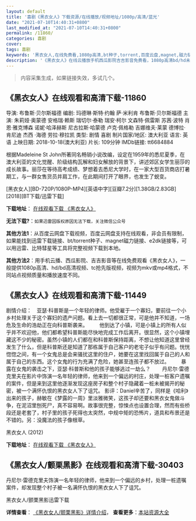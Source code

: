 ```yaml
---
layout: default
title: '喜剧《黑衣女人》下载资源/在线播放/视频地址/1080p/高清/蓝光'
date: "2021-07-10T14:40:31+0800"
last_modified_at: "2021-07-10T14:40:31+0800"
permalink: /11860/
categories: 喜剧
cover:
tags: 喜剧
keywords: '黑衣女人,在线免费看,1080p高清,bt种子,torrent,百度云盘,magnet,磁力链,迅雷下载资源'
description: '《黑衣女人》在线云播放手机西瓜影院吉吉影音免费看，1080p高清bd/hd未删减完整版和tc抢先枪版，mkv/mp4格式，附带bt/torrent种子、magnet/磁力链、百度云盘、网盘资源迅雷下载链接'
---
```


>内容采集生成，如果链接失效，多试几个。


## 《黑衣女人》在线观看和高清下载-11860

导演: 布鲁斯·贝尔斯福德 编剧: 玛德琳·斯特·约翰 萨·米利肯 布鲁斯·贝尔斯福德 主演: 朱莉娅·奥蒙德 安格瑞·赖斯 瑞切尔·泰勒 瑞安·柯尔 文森特·佩雷斯 苏茜·波特 肖恩·雅克博森 诺妮·哈泽赫斯 尼古拉斯·哈蒙德 卢克·佩格勒 吉娜维夫·莱蒙 德博拉·肯尼迪 杰西 ·海德 劳拉·穆拉凯 类型: 剧情 喜剧 制片国家/地区: 澳大利亚 语言: 英语 上映日期: 2018-10-18(澳大利亚) 片长: 109分钟 IMDb链接: tt6684884

根据Madeleine St John所著同名畅销小说改编，设定在1959年的悉尼夏季，在澳大利亚的文化觉醒、阶级结构瓦解和妇女解放的背景下，讲述郊区女学生丽莎的成长故事。丽莎在等待高考成绩、梦想着去悉尼大学时，在一家大型百货商店打暑期工，与一群女售货员并肩工作，在此期间打开了眼界，也发生了蜕变。


[黑衣女人][BD-720P/1080P-MP4][英语中字][豆瓣7.2分][1.38GB/2.83GB][2018][BT下载/迅雷下载]

**下载地址**： [在线观看下载 《黑衣女人》](https://www.btdx8.com/torrent/hynr_2018.html) 


**无法下载?**：`如果迅雷因版权原因无法下载，关注微信公众号 `

**其他方法1**：从百度云网盘下载视频，百度云网盘支持在线观看，非会员有限制，如果能找到迅雷下载链接、bt/torrent种子、magnet磁力链接、e2dk链接等，可以用迅雷、比特彗星等工具将完整视频下载到本地。

**其他方法2**：用手机云播、西瓜影院、吉吉影音等在线免费观看《黑衣女人》，一般提供1080p高清、hd/bd高清视频、tc抢先版视频，视频为mkv或mp4格式，不同站点视频质量和播放速度不同。


## 《黑衣女人》在线观看和高清下载-11449

剧情介绍：　亚瑟·科普斯是一个年轻的律师。他受雇于一个寡妇，要前往一个小乡村处理关于这个寡妇的遗产问题。看上去一切都很正常，可是他并不知道，一场危及生命的浩劫正在向科普斯袭来。 　　他到达了小镇，可是小镇上的所有人似乎并不欢迎他，他们都希望科普斯能尽快地完成工作后离开。很显然，这个小镇埋藏这不少的秘密。虽然小镇的人们都在和科普斯保持距离，不想让他知道这里曾经发生了什么，但是科普斯还是知道了那栋属于自己客户的老宅子似乎有问题。恍恍惚惚之间，有一个女鬼总是会来骚扰这里的住户，她要在这里找回属于自己的人和属于自己的东西。这个女鬼的行为充满了危险，她甚至连孩子都不放过。 　　暴露在女鬼的袭击之下，亚瑟·科普斯和他的孩子能够逃过一劫么？ 　　丹尼尔·雷德克里夫在影片中饰演一名年轻的律师，他来到一个偏远的村庄，处理一桩客户遗嘱的案件，但是来到这里他逐渐发现这座房子和整个村子隐藏着一桩未被揭开的秘密，被一个满怀仇恨的黑衣女人下了诅咒。 影评：Daniel辛苦了，同样是《哈利》出来的孩子，赫敏在《梦露的一周》里淡雅微笑，这孩子却还要和黑衣女鬼做斗争，在泥沼里刨死尸，真不容易啊。故事很完整，惊悚点也设置合理，然而有些桥段还是老套了，村子里的孩子死得也太突然，中规中矩的恐怖片，道具和布景还是不错的。另：没魔法的孩子像根草。


黑衣女人 (2012)

**下载地址**： [在线观看下载 《黑衣女人》](https://www.btbtdy.me/btdy/dy7714.html) 


## 《黑衣女人/颤栗黑影》在线观看和高清下载-30403

丹尼尔&middot;雷德克里夫饰演一名年轻的律师，他来到一个偏远的乡村，处理一桩遗嘱案件，却发现整个村子被一名满怀仇恨的黑衣女人下了诅咒。


黑衣女人/颤栗黑影迅雷下载

**详情查看**： [《黑衣女人/颤栗黑影》详情介绍](/movie/30403/)， **查看更多**：[本站资源大全](/movie/t/all/)

